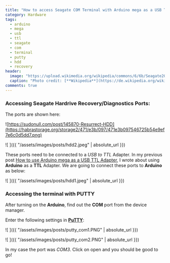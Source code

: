 ```yaml
---
title: "How to access Seagate COM Terminal with Arduino mega as a USB TTL Adapter and PuTTY"
category: Hardware
tags:
  - arduino
  - mega
  - usb
  - ttl
  - seagate
  - com
  - terminal
  - putty
  - hdd
  - recovery
header:
  image: "https://upload.wikimedia.org/wikipedia/commons/6/6b/Seagate2015_2c_horizontal_pos.png"
  caption: "Photo credit: [**Wikipedia**](https://de.wikipedia.org/wiki/Seagate_Technology)"
comments: true
---
```


### Accessing Seagate Hardrive Recovery/Diagnostics Ports:

The ports are shown here:

![https://sudonull.com/post/145870-Resurrect-HDD](https://habrastorage.org/storage2/471/e3b/097/471e3b097546725b54e9ef7e6c0d5dd7.png)

![ ]({{ "/assets/images/posts/hdd2.jpeg" | absolute_url }})

These ports need to be connected to a *USB to TTL* Adapter. In my previous post [How to use Arduino mega as a USB TTL Adapter](https://arshadmehmood.com/hardware/use-arduino-mega-as-ttl-adapter/), I wrote about using **Arduino** as  a **TTL** Adapter. We are going to connect these ports to **Arduino** as below:

![ ]({{ "/assets/images/posts/hdd1.jpeg" | absolute_url }})

### Accessing the terminal with PUTTY

After turning on the **Arduino**, find out the **COM** port from the device manager. 

Enter the following settings in [**PuTTY**](http://www.chiark.greenend.org.uk/~sgtatham/putty/download.html):

![ ]({{ "/assets/images/posts/putty_com1.PNG" | absolute_url }})

![ ]({{ "/assets/images/posts/putty_com2.PNG" | absolute_url }})

In my case the port was *COM3*. Click on open and you should be good to go!





